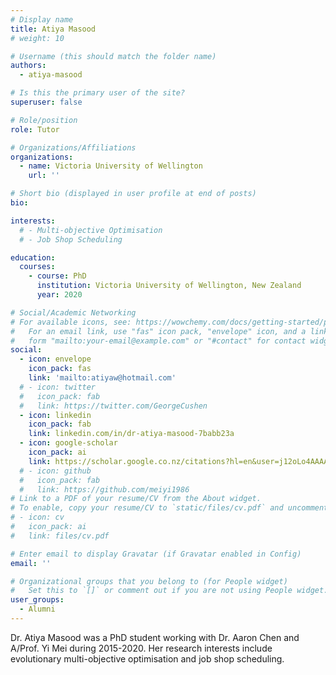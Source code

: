 ```yaml
---
# Display name
title: Atiya Masood
# weight: 10

# Username (this should match the folder name)
authors:
  - atiya-masood

# Is this the primary user of the site?
superuser: false

# Role/position
role: Tutor

# Organizations/Affiliations
organizations:
  - name: Victoria University of Wellington
    url: ''

# Short bio (displayed in user profile at end of posts)
bio: 

interests:
  # - Multi-objective Optimisation
  # - Job Shop Scheduling

education:
  courses:
    - course: PhD
      institution: Victoria University of Wellington, New Zealand
      year: 2020

# Social/Academic Networking
# For available icons, see: https://wowchemy.com/docs/getting-started/page-builder/#icons
#   For an email link, use "fas" icon pack, "envelope" icon, and a link in the
#   form "mailto:your-email@example.com" or "#contact" for contact widget.
social:
  - icon: envelope
    icon_pack: fas
    link: 'mailto:atiyaw@hotmail.com'
  # - icon: twitter
  #   icon_pack: fab
  #   link: https://twitter.com/GeorgeCushen
  - icon: linkedin
    icon_pack: fab
    link: linkedin.com/in/dr-atiya-masood-7babb23a
  - icon: google-scholar
    icon_pack: ai
    link: https://scholar.google.co.nz/citations?hl=en&user=j12oLo4AAAAJ
  # - icon: github
  #   icon_pack: fab
  #   link: https://github.com/meiyi1986
# Link to a PDF of your resume/CV from the About widget.
# To enable, copy your resume/CV to `static/files/cv.pdf` and uncomment the lines below.
# - icon: cv
#   icon_pack: ai
#   link: files/cv.pdf

# Enter email to display Gravatar (if Gravatar enabled in Config)
email: ''

# Organizational groups that you belong to (for People widget)
#   Set this to `[]` or comment out if you are not using People widget.
user_groups:
  - Alumni
---
```


Dr. Atiya Masood was a PhD student working with Dr. Aaron Chen and A/Prof. Yi Mei during 2015-2020. Her research interests include evolutionary multi-objective optimisation and job shop scheduling.

